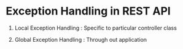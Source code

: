 # Exception Handling in REST API


1) Local Exception Handling : Specific to particular controller class

2) Global Exception Handling : Through out application